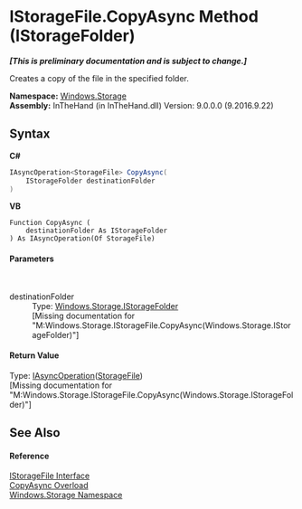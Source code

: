 # IStorageFile.CopyAsync Method (IStorageFolder)
 _**\[This is preliminary documentation and is subject to change.\]**_

Creates a copy of the file in the specified folder.

**Namespace:**&nbsp;<a href="N_Windows_Storage">Windows.Storage</a><br />**Assembly:**&nbsp;InTheHand (in InTheHand.dll) Version: 9.0.0.0 (9.2016.9.22)

## Syntax

**C#**<br />
``` C#
IAsyncOperation<StorageFile> CopyAsync(
	IStorageFolder destinationFolder
)
```

**VB**<br />
``` VB
Function CopyAsync ( 
	destinationFolder As IStorageFolder
) As IAsyncOperation(Of StorageFile)
```


#### Parameters
&nbsp;<dl><dt>destinationFolder</dt><dd>Type: <a href="T_Windows_Storage_IStorageFolder">Windows.Storage.IStorageFolder</a><br />\[Missing <param name="destinationFolder"/> documentation for "M:Windows.Storage.IStorageFile.CopyAsync(Windows.Storage.IStorageFolder)"\]</dd></dl>

#### Return Value
Type: <a href="T_Windows_Foundation_IAsyncOperation_1">IAsyncOperation</a>(<a href="T_Windows_Storage_StorageFile">StorageFile</a>)<br />\[Missing <returns> documentation for "M:Windows.Storage.IStorageFile.CopyAsync(Windows.Storage.IStorageFolder)"\]

## See Also


#### Reference
<a href="T_Windows_Storage_IStorageFile">IStorageFile Interface</a><br /><a href="Overload_Windows_Storage_IStorageFile_CopyAsync">CopyAsync Overload</a><br /><a href="N_Windows_Storage">Windows.Storage Namespace</a><br />